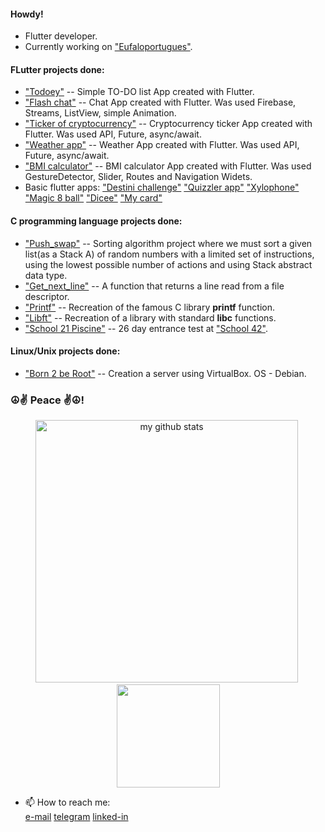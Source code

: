 
#### Howdy!

- Flutter developer.
- Currently working on ["Eufaloportugues"](https://github.com/VukolRo/eufaloportugues).

#### FLutter projects done:
- ["Todoey"](https://github.com/VukolRo/todoye) -- Simple TO-DO list App created with Flutter.
- ["Flash chat"](https://github.com/VukolRo/flash_chat) -- Chat App created with Flutter. Was used Firebase, Streams, ListView, simple Animation.
- ["Ticker of cryptocurrency"](https://github.com/VukolRo/crypto_ticker_flutter) -- Cryptocurrency ticker App created with Flutter. Was used  API, Future, async/await.
- ["Weather app"](https://github.com/VukolRo/weather_app_flutter) -- Weather App created with Flutter. Was used API, Future, async/await.
- ["BMI calculator"](https://github.com/VukolRo/bmi-calcullator-flutter) -- BMI calculator App created with Flutter. Was used GestureDetector, Slider, Routes and Navigation Widets.
- Basic flutter apps: ["Destini challenge"](https://github.com/VukolRo/destini-challenge) ["Quizzler app"](https://github.com/VukolRo/quizzler_app_flutter) ["Xylophone"](https://github.com/VukolRo/xylophone_flutter)
  ["Magic 8 ball"](https://github.com/VukolRo/magic_8_ball_flutter) ["Dicee"](https://github.com/VukolRo/dicee-flutter) ["My card"](https://github.com/VukolRo/mi_card_flutter)

#### C programming language projects done:

- ["Push_swap"](https://github.com/VukolRo/push_swap) -- Sorting algorithm project where we must sort a given list(as a Stack A) of random numbers with a limited set of instructions, using the lowest possible number of actions and using Stack abstract data type.
- ["Get_next_line"](https://github.com/VukolRo/get_next_line) -- A function that returns a line read from a file descriptor.
- ["Printf"](https://github.com/VukolRo/printf) -- Recreation of the famous C library **printf** function.
- ["Libft"](https://github.com/VukolRo/libft) -- Recreation of a library with standard **libc** functions.
- ["School 21 Piscine"](https://github.com/VukolRo/school21piscine) -- 26 day entrance test at ["School 42"](https://42.fr/en/homepage/).

#### Linux/Unix projects done:

- ["Born 2 be Root"](https://github.com/VukolRo/born2beRoot) -- Creation a server using VirtualBox. OS - Debian.


### ☮️✌️ Peace ✌️☮️!


<!-- ![](./src/Banner.png) -->

<a><p align="center">
    <img src="https://github-readme-stats.vercel.app/api?username=vukolro&show_icons=true&theme=radical&title_color=1e90ff&icon_color=e3f3ff&text_color=7dc4fa" alt="my github stats"  width="420"/>&nbsp;<img src="https://github-readme-stats.vercel.app/api/top-langs/?username=vukolro&layout=compact&theme=radical&title_color=1e90ff&text_color=7dc4fa" height="165">
    </p>
</a>
  
  
- 📫 How to reach me:    
  [e-mail](mailto:vukolov.rodion@mail.ru) [telegram](https://t.me/moio_imya) [linked-in](http://www.linkedin.com/in/rodion-vukolov)
